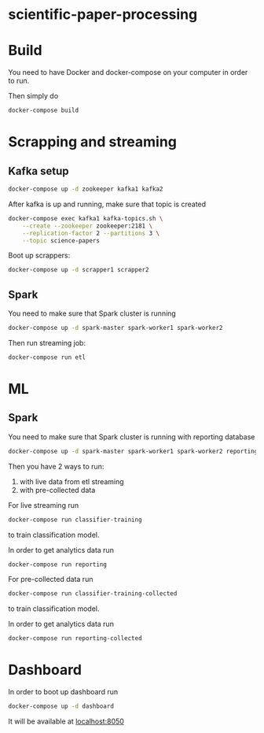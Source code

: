 # scientific-paper-processing

# Build

You need to have Docker and docker-compose on your computer in order to run.

Then simply do 
```bash
docker-compose build
```

# Scrapping and streaming

## Kafka setup

```bash
docker-compose up -d zookeeper kafka1 kafka2 
```

After kafka is up and running, make sure that topic is created 
```bash
docker-compose exec kafka1 kafka-topics.sh \
    --create --zookeeper zookeeper:2181 \
    --replication-factor 2 --partitions 3 \
    --topic science-papers
```

Boot up scrappers:
```bash
docker-compose up -d scrapper1 scrapper2
```

## Spark

You need to make sure that Spark cluster is running

```bash
docker-compose up -d spark-master spark-worker1 spark-worker2
```

Then run streaming job:
```bash
docker-compose run etl
```

# ML

## Spark

You need to make sure that Spark cluster is running with reporting database

```bash
docker-compose up -d spark-master spark-worker1 spark-worker2 reporting-db
```

Then you have 2 ways to run:
1. with live data from etl streaming
1. with pre-collected data

For live streaming run
```bash
docker-compose run classifier-training
```
to train classification model.


In order to get analytics data run 
```bash
docker-compose run reporting
```

For pre-collected data run 
```bash
docker-compose run classifier-training-collected
```
to train classification model.


In order to get analytics data run 
```bash
docker-compose run reporting-collected
```

# Dashboard

In order to boot up dashboard run 

```bash
docker-compose up -d dashboard
```

It will be available at [localhost:8050](http://localhost:8050)